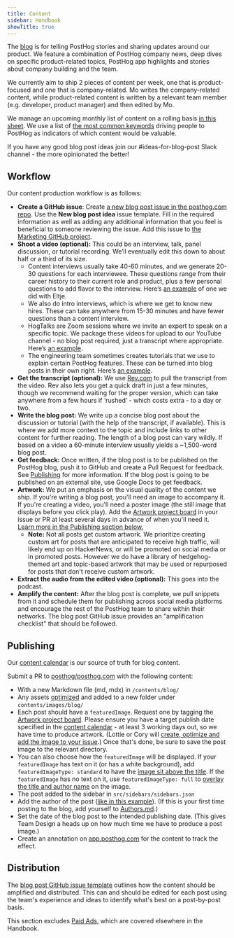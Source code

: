 ```yaml
---
title: Content
sidebar: Handbook
showTitle: true
---
```


The [blog](/blog) is for telling PostHog stories and sharing updates around our product. We feature a combination of PostHog company news, deep dives on specific product-related topics, PostHog app highlights and stories about company building and the team. 

We currently aim to ship 2 pieces of content per week, one that is product-focused and one that is company-related. Mo writes the company-related content, while product-related content is written by a relevant team member (e.g. developer, product manager) and then edited by Mo. 

We manage an upcoming monthly list of content on a rolling basis [in this sheet](https://docs.google.com/spreadsheets/d/1-6QYxi46d5y88BQ8vdGWmgrFZBbCMs1CAIc5JGLuf4Y/edit?copiedFromTrash#gid=0). We use a list of [the most common keywords](https://github.com/PostHog/meta/issues/14) driving people to PostHog as indicators of which content would be valuable. 

If you have any good blog post ideas join our #ideas-for-blog-post Slack channel - the more opinionated the better!

## Workflow

Our content production workflow is as follows:

* **Create a GitHub issue**: Create [a new blog post issue in the posthog.com repo](https://github.com/PostHog/posthog.com/issues/new?assignees=&labels=Marketing&template=blog-post-idea-template.md&title=Blog+post%3A+%7Btitle%7D). Use the **New blog post idea** issue template. Fill in the required information as well as adding any additional information that you feel is beneficial to someone reviewing the issue. Add this issue to [the Marketing GitHub project](https://github.com/orgs/PostHog/projects/8).
* **Shoot a video (optional):** This could be an interview, talk, panel discussion, or tutorial recording. We’ll eventually edit this down to about half or a third of its size.
  * Content interviews usually take 40-60 minutes, and we generate 20-30 questions for each interviewee. These questions range from their career history to their current role and product, plus a few personal questions to add flavor to the interview. Here’s [an example](https://www.youtube.com/watch?v=gMYWond64lM) of one we did with Eltje.
  * We also do intro interviews, which is where we get to know new hires. These can take anywhere from 15-30 minutes and have fewer questions than a content interview.
  * HogTalks are Zoom sessions where we invite an expert to speak on a specific topic. We package these videos for upload to our YouTube channel - no blog post required, just a transcript where appropriate. Here’s [an example](https://www.youtube.com/watch?v=JvjK-YA9Ieo). 
  * The engineering team sometimes creates tutorials that we use to explain certain PostHog features. These can be turned into blog posts in their own right. Here’s [an example](https://www.youtube.com/watch?v=3_yH24Bh0HE). 
* **Get the transcript (optional):** We use [Rev.com](https://rev.com) to pull the transcript from the video. Rev also lets you get a quick draft in just a few minutes, though we recommend waiting for the proper version, which can take anywhere from a few hours if ‘rushed’ - which costs extra - to a day or two.
* **Write the blog post:** We write up a concise blog post about the discussion or tutorial (with the help of the transcript, if available). This is where we add more context to the topic and include links to other content for further reading. The length of a blog post can vary wildly. If based on a video a 60-minute interview usually yields a ~1,500-word blog post.
* **Get feedback:** Once written, if the blog post is to be published on the PostHog blog, push it to GitHub and create a Pull Request for feedback. See [Publishing](#publishing) for more information. If the blog post is going to be published on an external site, use Google Docs to get feedback.
* **Artwork:** We put an emphasis on the visual quality of the content we ship. If you're writing a blog post, you'll need an image to accompany it. If you're creating a video, you'll need a poster image (the still image that displays before you click play). Add the [Artwork project board](https://github.com/orgs/PostHog/projects/14) in your issue or PR at least several days in advance of when you'll need it. [Learn more in the Publishing section below.](#publishing)
  * **Note:** Not all posts get custom artwork. We prioritize creating custom art for posts that are anticipated to receive high traffic, will likely end up on HackerNews, or will be promoted on social media or in promoted posts. However we do have a library of hedgehog-themed art and topic-based artwork that may be used or repurposed for posts that don't receive custom artwork.
* **Extract the audio from the edited video (optional):** This goes into the podcast.
* **Amplify the content:** After the blog post is complete, we pull snippets from it and schedule them for publishing across social media platforms and encourage the rest of the PostHog team to share within their networks. The blog post GitHub issue provides an "amplification checklist" that should be followed.

## Publishing

Our [content calendar](https://docs.google.com/spreadsheets/d/1-6QYxi46d5y88BQ8vdGWmgrFZBbCMs1CAIc5JGLuf4Y/edit) is our source of truth for blog content.

Submit a PR to [posthog/posthog.com](https://github.com/posthog/posthog.com) with the following content:

- With a new Markdown file (md, mdx) in `/contents/blog/`
- Any assets [optimized](/docs/contribute/updating-documentation) and added to a new folder under `contents/images/blog/`
- Each post should have a `featuredImage`. Request one by tagging the [Artwork project board](https://github.com/orgs/PostHog/projects/14). Please ensure you have a target publish date specified in the [content calendar](https://docs.google.com/spreadsheets/d/1-6QYxi46d5y88BQ8vdGWmgrFZBbCMs1CAIc5JGLuf4Y/edit) - at least 3 working days out, so we have time to produce artwork. (Lottie or Cory will [create, optimize and add the image to your issue](/handbook/growth/marketing/exporting-blog-post-image).) Once that's done, be sure to save the post image to the relevant directory.
- You can also choose how the `featuredImage` will be displayed. If your `featuredImage` has text on it (or has a white background), add `featuredImageType: standard` to have the [image sit above the title](https://posthog.com/blog/yc-top-companies). If the `featuredImage` has no text on it, use `featuredImageType: full` to [overlay the title and author name](https://posthog.com/blog/intro-phil-leggetter) on the image.
- The post added to the sidebar in `src/sidebars/sidebars.json`
- Add the author of the post ([like in this example](https://github.com/PostHog/posthog.com/blob/master/contents/blog/100-times-more-events.md)). (If this is your first time posting to the blog, add yourself to [Authors.md](https://github.com/PostHog/posthog.com/blob/master/contents/authors.md).)
- Set the date of the blog post to the intended publishing date. (This gives Team Design a heads up on how much time we have to produce a post image.)
- Create an annotation on [app.posthog.com](https://app.posthog.com) for the content to track the effect.

## Distribution

The [blog post GitHub issue template](https://github.com/PostHog/posthog.com/blob/master/.github/ISSUE_TEMPLATE/blog-post-idea-template.md) outlines how the content should be amplified and distributed. This can and should be edited for each post using the team's experience and ideas to identify what's best on a post-by-post basis.

This section excludes [Paid Ads](/handbook/growth/marketing/paid), which are covered elsewhere in the Handbook.
